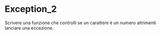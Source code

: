# Exception_2
Scrivere una funzione che controlli se un carattere è un numero altrimenti lanciare una eccezione.
